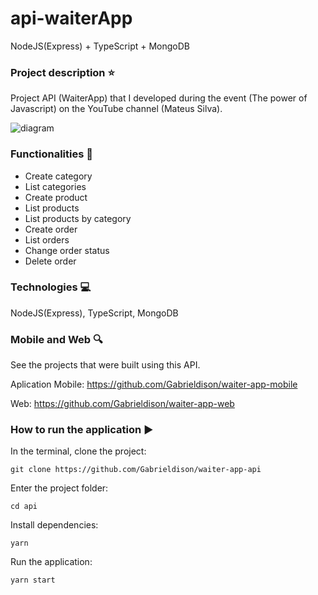 # api-waiterApp
NodeJS(Express) + TypeScript + MongoDB

### Project description :star:

Project API (WaiterApp) that I developed during the event (The power of Javascript) on the YouTube channel (Mateus Silva).

![diagram](https://github.com/Gabrieldison/waiter-app-api/assets/85500242/ae9dc66a-c3cd-4217-b60d-131ef0de5b2b)



### Functionalities :checkered_flag:

- Create category
- List categories
- Create product
- List products
- List products by category
- Create order
- List orders
- Change order status
- Delete order

### Technologies :computer:

NodeJS(Express), TypeScript, MongoDB

### Mobile and Web :mag:

See the projects that were built using this API.

Aplication Mobile: https://github.com/Gabrieldison/waiter-app-mobile

Web: https://github.com/Gabrieldison/waiter-app-web


### How to run the application :arrow_forward:

In the terminal, clone the project:

```
git clone https://github.com/Gabrieldison/waiter-app-api
```

Enter the project folder:

```
cd api
```

Install dependencies:

```
yarn
```

Run the application:

```
yarn start
```


